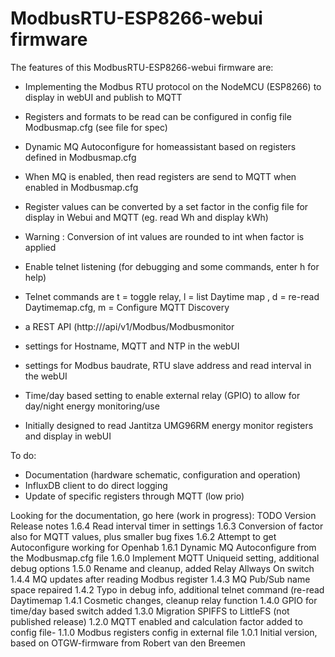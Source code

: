 # ModbusRTU-ESP8266-webui firmware



The features of this ModbusRTU-ESP8266-webui firmware are:
- Implementing the Modbus RTU protocol on the NodeMCU (ESP8266) to display in webUI and publish to MQTT
- Registers and formats to be read can be configured in config file Modbusmap.cfg (see file for spec)
- Dynamic MQ Autoconfigure for homeassistant based on registers defined in Modbusmap.cfg
- When MQ is enabled, then read registers are send to MQTT when enabled in Modbusmap.cfg

- Register values can be converted by a set factor in the config file for display in Webui and MQTT (eg. read Wh and display kWh)
- Warning : Conversion of int values are rounded to int when factor is applied

- Enable telnet listening (for debugging and some commands, enter h for help)
- Telnet commands are t = toggle relay, l = list Daytime map , d = re-read Daytimemap.cfg, m = Configure MQTT Discovery

- a REST API (http://<ip>/api/v1/Modbus/Modbusmonitor
- settings for Hostname, MQTT and NTP in the webUI 
- settings for Modbus baudrate, RTU slave address and read interval in the webUI

- Time/day based setting to enable external relay (GPIO) to allow for day/night energy monitoring/use
- Initially designed to read Jantitza UMG96RM energy monitor registers and display in webUI


To do:
- Documentation (hardware schematic, configuration and operation)
- InfluxDB client to do direct logging
- Update of specific registers through MQTT (low prio)



Looking for the documentation, go here (work in progress):  TODO
 Version 	 Release notes 
 1.6.4	Read interval timer in settings
 1.6.3	Conversion of factor also for MQTT values, plus smaller bug fixes
 1.6.2	 Attempt to get Autoconfigure working for Openhab
 1.6.1	 Dynamic MQ Autoconfigure from the Modbusmap.cfg file
 1.6.0	 Implement MQTT Uniqueid setting, additional debug options
 1.5.0 	 Rename and cleanup, added Relay Allways On switch
 1.4.4 	 MQ updates after reading Modbus register
 1.4.3 	 MQ Pub/Sub name space repaired
 1.4.2 	 Typo in debug info, additional telnet command (re-read Daytimemap
 1.4.1 	 Cosmetic changes, cleanup relay function
 1.4.0 	 GPIO for time/day based switch added
 1.3.0 	 Migration SPIFFS to LittleFS (not published release) 
 1.2.0 	 MQTT enabled and calculation factor added to config file-
 1.1.0 	 Modbus registers config in external file
 1.0.1 	 Initial version, based on OTGW-firmware from Robert van den Breemen